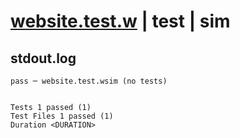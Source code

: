 # [website.test.w](../../../../../../examples/tests/sdk_tests/website/website.test.w) | test | sim

## stdout.log
```log
pass ─ website.test.wsim (no tests)
 
 
Tests 1 passed (1)
Test Files 1 passed (1)
Duration <DURATION>
```

